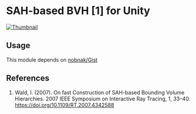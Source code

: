 # SAH-based BVH [1] for Unity

[![Thumbnail](https://img.youtube.com/vi/bRkFezG-uno/0.jpg)](https://youtu.be/bRkFezG-uno)

## Usage
This module depends on [nobnak/Gist](https://github.com/nobnak/Gist)

## References
1. Wald, I. (2007). On fast Construction of SAH-based Bounding Volume Hierarchies. 2007 IEEE Symposium on Interactive Ray Tracing, 1, 33–40. https://doi.org/10.1109/RT.2007.4342588
